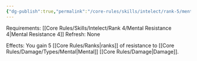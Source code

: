 ```yaml
---
{"dg-publish":true,"permalink":"/core-rules/skills/intelect/rank-5/mental-resistance-5/"}
---
```


Requirements: [[Core Rules/Skills/Intelect/Rank 4/Mental Resistance 4\|Mental Resistance 4]]
Refresh: None

Effects:
You gain 5 [[Core Rules/Ranks\|ranks]] of resistance to [[Core Rules/Damage/Types/Mental\|Mental]] [[Core Rules/Damage\|Damage]].



